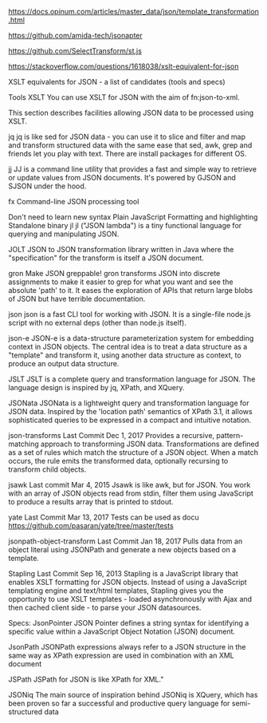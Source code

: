 
https://docs.opinum.com/articles/master_data/json/template_transformation.html

https://github.com/amida-tech/jsonapter

https://github.com/SelectTransform/st.js


https://stackoverflow.com/questions/1618038/xslt-equivalent-for-json

XSLT equivalents for JSON - a list of candidates (tools and specs)

Tools
XSLT
You can use XSLT for JSON with the aim of fn:json-to-xml.

This section describes facilities allowing JSON data to be processed using XSLT.

jq
jq is like sed for JSON data - you can use it to slice and filter and map and transform structured data with the same ease that sed, awk, grep and friends let you play with text. There are install packages for different OS.

jj
JJ is a command line utility that provides a fast and simple way to retrieve or update values from JSON documents. It's powered by GJSON and SJSON under the hood.

fx
Command-line JSON processing tool

Don't need to learn new syntax
Plain JavaScript
Formatting and highlighting
Standalone binary
jl
jl ("JSON lambda") is a tiny functional language for querying and manipulating JSON.

JOLT
JSON to JSON transformation library written in Java where the "specification" for the transform is itself a JSON document.

gron
Make JSON greppable! gron transforms JSON into discrete assignments to make it easier to grep for what you want and see the absolute 'path' to it. It eases the exploration of APIs that return large blobs of JSON but have terrible documentation.

json
json is a fast CLI tool for working with JSON. It is a single-file node.js script with no external deps (other than node.js itself).

json-e
JSON-e is a data-structure parameterization system for embedding context in JSON objects. The central idea is to treat a data structure as a "template" and transform it, using another data structure as context, to produce an output data structure.

JSLT
JSLT is a complete query and transformation language for JSON. The language design is inspired by jq, XPath, and XQuery.

JSONata
JSONata is a lightweight query and transformation language for JSON data. Inspired by the 'location path' semantics of XPath 3.1, it allows sophisticated queries to be expressed in a compact and intuitive notation.

json-transforms Last Commit Dec 1, 2017
Provides a recursive, pattern-matching approach to transforming JSON data. Transformations are defined as a set of rules which match the structure of a JSON object. When a match occurs, the rule emits the transformed data, optionally recursing to transform child objects.

jsawk Last commit Mar 4, 2015
Jsawk is like awk, but for JSON. You work with an array of JSON objects read from stdin, filter them using JavaScript to produce a results array that is printed to stdout.

yate Last Commit Mar 13, 2017
Tests can be used as docu https://github.com/pasaran/yate/tree/master/tests

jsonpath-object-transform Last Commit Jan 18, 2017
Pulls data from an object literal using JSONPath and generate a new objects based on a template.

Stapling Last Commit Sep 16, 2013
Stapling is a JavaScript library that enables XSLT formatting for JSON objects. Instead of using a JavaScript templating engine and text/html templates, Stapling gives you the opportunity to use XSLT templates - loaded asynchronously with Ajax and then cached client side - to parse your JSON datasources.

Specs:
JsonPointer
JSON Pointer defines a string syntax for identifying a specific value within a JavaScript Object Notation (JSON) document.

JsonPath
JSONPath expressions always refer to a JSON structure in the same way as XPath expression are used in combination with an XML document

JSPath
JSPath for JSON is like XPath for XML."

JSONiq
The main source of inspiration behind JSONiq is XQuery, which has been proven so far a successful and productive query language for semi-structured data